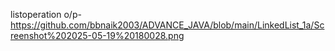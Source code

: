 listoperation o/p- https://github.com/bbnaik2003/ADVANCE_JAVA/blob/main/LinkedList_1a/Screenshot%202025-05-19%20180028.png
